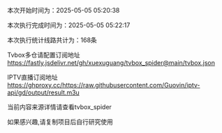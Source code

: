 
本次开始时间为：2025-05-05 05:20:38

本次执行完成时间为：2025-05-05 05:22:17

本次执行统计线路共计为：168条

Tvbox多仓请配置订阅地址 https://fastly.jsdelivr.net/gh/xuexuguang/tvbox_spider@main/tvbox.json

IPTV直播订阅地址 https://ghproxy.cc/https://raw.githubusercontent.com/Guovin/iptv-api/gd/output/result.m3u

当前内容来源详情请查看tvbox_spider

如果感兴趣,请复制项目后自行研究使用

